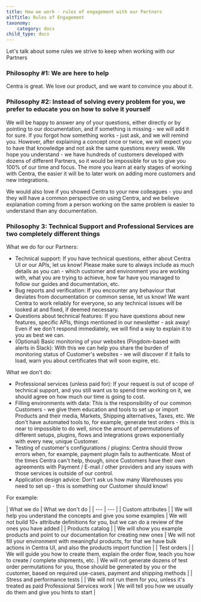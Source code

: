 ```yaml
---
title: How we work - rules of engagement with our Partners
altTitle: Rules of Engagement
taxonomy:
    category: docs
child_type: docs
---
```


Let's talk about some rules we strive to keep when working with our Partners

### Philosophy #1: We are here to help

Centra is great. We love our product, and we want to convince you about it. 

### Philosophy #2: Instead of solving every problem for you, we prefer to educate you on how to solve it yourself

We will be happy to answer any of your questions, either directly or by pointing to our documentation, and if something is missing - we will add it for sure. If you forgot how something works - just ask, and we will remind you. However, after explaining a concept once or twice, we will expect you to have that knowledge and not ask the same questions every week. We hope you understand - we have hundreds of customers developed with dozens of different Partners, so it would be impossible for us to give you 100% of our time and focus. The more you learn at early stages of working with Centra, the easier it will be to later work on adding more customers and new integrations.

We would also love if you showed Centra to your new colleagues - you and they will have a common perspective on using Centra, and we believe explanation coming from a person working on the same problem is easier to understand than any documentation.

### Philosophy 3: Technical Support and Professional Services are two completely different things

What we do for our Partners:
* Technical support: If you have technical questions, either about Centra UI or our APIs, let us know! Please make sure to always include as much details as you can - which customer and environment you are working with, what you are trying to achieve, how far have you managed to follow our guides and documentation, etc.
* Bug reports and verification: If you encounter any behaviour that deviates from documentation or common sense, let us know! We want Centra to work reliably for everyone, so any technical issues will be looked at and fixed, if deemed necessary.
* Questions about technical features: If you have questions about new features, specific APIs, things mentioned in our newsletter - ask away! Even if we don't respond immediately, we will find a way to explain it to you as best we can.
* (Optional) Basic monitoring of your websites (Pingdom-based with alerts in Slack): With this we can help you share the burden of monitoring status of Customer's websites - we will discover if it fails to load, warn you about certificates that will soon expire, etc.

What we don't do:
* Professional services (unless paid for): If your request is out of scope of technical support, and you still want us to spend time working on it, we should agree on how much our time is going to cost.
* Filling environments with data: This is the responsibility of our common Customers - we give them education and tools to set up or import Products and their media, Markets, Shipping alternatives, Taxes, etc. We don't have automated tools to, for example, generate test orders - this is near to impossible to do well, since the amount of permutations of different setups, plugins, flows and integrations grows exponentially with every new, unique Customer.
* Testing of customer's configurations / plugins: Centra should throw errors when, for example, payment plugin fails to authenticate. Most of the times Centra can't help, though, since Customers have their own agreements with Payment / E-mail / other providers and any issues with those services is outside of our control.
* Application design advice: Don't ask us how many Warehouses you need to set up - this is something our Customer should know!

For example:

<div class="tableWrapper" markdown='1'>
| What we do | What we don't do |
| --- | --- |
| Custom attributes |
| We will help you understand the concepts and give you some examples | We will not build 10+ attribute definitions for you, but we can do a review of the ones you have added |
| Products catalog |
| We will show you example products and point to our documentation for creating new ones | We will not fill your environment with meaningful products, for that we have bulk actions in Centra UI, and also the products import function |
| Test orders |
| We will guide you how to create them, explain the order flow, teach you how to create / complete shipments, etc. | We will not generate dozens of test order permutations for you, those should be generated by you or the customer, based on required use-cases, payment and shipping methods |
| Stress and performance tests |
| We will not run them for you, unless it's treated as paid Professional Services work | We will tell you how we usually do them and give you hints to start |
</div>
